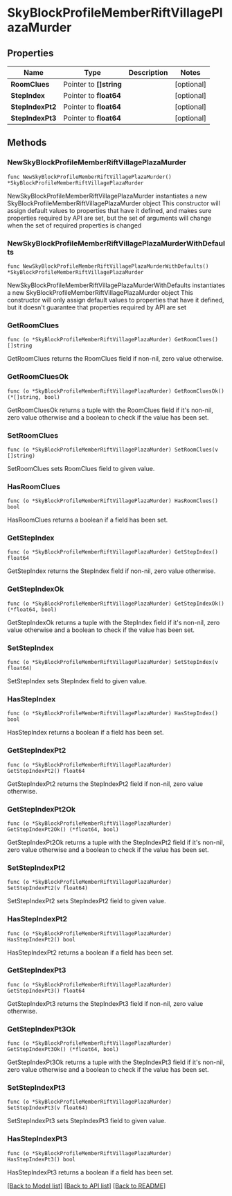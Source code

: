 # SkyBlockProfileMemberRiftVillagePlazaMurder

## Properties

Name | Type | Description | Notes
------------ | ------------- | ------------- | -------------
**RoomClues** | Pointer to **[]string** |  | [optional] 
**StepIndex** | Pointer to **float64** |  | [optional] 
**StepIndexPt2** | Pointer to **float64** |  | [optional] 
**StepIndexPt3** | Pointer to **float64** |  | [optional] 

## Methods

### NewSkyBlockProfileMemberRiftVillagePlazaMurder

`func NewSkyBlockProfileMemberRiftVillagePlazaMurder() *SkyBlockProfileMemberRiftVillagePlazaMurder`

NewSkyBlockProfileMemberRiftVillagePlazaMurder instantiates a new SkyBlockProfileMemberRiftVillagePlazaMurder object
This constructor will assign default values to properties that have it defined,
and makes sure properties required by API are set, but the set of arguments
will change when the set of required properties is changed

### NewSkyBlockProfileMemberRiftVillagePlazaMurderWithDefaults

`func NewSkyBlockProfileMemberRiftVillagePlazaMurderWithDefaults() *SkyBlockProfileMemberRiftVillagePlazaMurder`

NewSkyBlockProfileMemberRiftVillagePlazaMurderWithDefaults instantiates a new SkyBlockProfileMemberRiftVillagePlazaMurder object
This constructor will only assign default values to properties that have it defined,
but it doesn't guarantee that properties required by API are set

### GetRoomClues

`func (o *SkyBlockProfileMemberRiftVillagePlazaMurder) GetRoomClues() []string`

GetRoomClues returns the RoomClues field if non-nil, zero value otherwise.

### GetRoomCluesOk

`func (o *SkyBlockProfileMemberRiftVillagePlazaMurder) GetRoomCluesOk() (*[]string, bool)`

GetRoomCluesOk returns a tuple with the RoomClues field if it's non-nil, zero value otherwise
and a boolean to check if the value has been set.

### SetRoomClues

`func (o *SkyBlockProfileMemberRiftVillagePlazaMurder) SetRoomClues(v []string)`

SetRoomClues sets RoomClues field to given value.

### HasRoomClues

`func (o *SkyBlockProfileMemberRiftVillagePlazaMurder) HasRoomClues() bool`

HasRoomClues returns a boolean if a field has been set.

### GetStepIndex

`func (o *SkyBlockProfileMemberRiftVillagePlazaMurder) GetStepIndex() float64`

GetStepIndex returns the StepIndex field if non-nil, zero value otherwise.

### GetStepIndexOk

`func (o *SkyBlockProfileMemberRiftVillagePlazaMurder) GetStepIndexOk() (*float64, bool)`

GetStepIndexOk returns a tuple with the StepIndex field if it's non-nil, zero value otherwise
and a boolean to check if the value has been set.

### SetStepIndex

`func (o *SkyBlockProfileMemberRiftVillagePlazaMurder) SetStepIndex(v float64)`

SetStepIndex sets StepIndex field to given value.

### HasStepIndex

`func (o *SkyBlockProfileMemberRiftVillagePlazaMurder) HasStepIndex() bool`

HasStepIndex returns a boolean if a field has been set.

### GetStepIndexPt2

`func (o *SkyBlockProfileMemberRiftVillagePlazaMurder) GetStepIndexPt2() float64`

GetStepIndexPt2 returns the StepIndexPt2 field if non-nil, zero value otherwise.

### GetStepIndexPt2Ok

`func (o *SkyBlockProfileMemberRiftVillagePlazaMurder) GetStepIndexPt2Ok() (*float64, bool)`

GetStepIndexPt2Ok returns a tuple with the StepIndexPt2 field if it's non-nil, zero value otherwise
and a boolean to check if the value has been set.

### SetStepIndexPt2

`func (o *SkyBlockProfileMemberRiftVillagePlazaMurder) SetStepIndexPt2(v float64)`

SetStepIndexPt2 sets StepIndexPt2 field to given value.

### HasStepIndexPt2

`func (o *SkyBlockProfileMemberRiftVillagePlazaMurder) HasStepIndexPt2() bool`

HasStepIndexPt2 returns a boolean if a field has been set.

### GetStepIndexPt3

`func (o *SkyBlockProfileMemberRiftVillagePlazaMurder) GetStepIndexPt3() float64`

GetStepIndexPt3 returns the StepIndexPt3 field if non-nil, zero value otherwise.

### GetStepIndexPt3Ok

`func (o *SkyBlockProfileMemberRiftVillagePlazaMurder) GetStepIndexPt3Ok() (*float64, bool)`

GetStepIndexPt3Ok returns a tuple with the StepIndexPt3 field if it's non-nil, zero value otherwise
and a boolean to check if the value has been set.

### SetStepIndexPt3

`func (o *SkyBlockProfileMemberRiftVillagePlazaMurder) SetStepIndexPt3(v float64)`

SetStepIndexPt3 sets StepIndexPt3 field to given value.

### HasStepIndexPt3

`func (o *SkyBlockProfileMemberRiftVillagePlazaMurder) HasStepIndexPt3() bool`

HasStepIndexPt3 returns a boolean if a field has been set.


[[Back to Model list]](../README.md#documentation-for-models) [[Back to API list]](../README.md#documentation-for-api-endpoints) [[Back to README]](../README.md)


